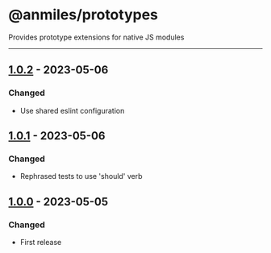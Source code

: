 # @anmiles/prototypes

Provides prototype extensions for native JS modules

----

## [1.0.2](../../tags/v1.0.2) - 2023-05-06
### Changed
- Use shared eslint configuration

## [1.0.1](../../tags/v1.0.1) - 2023-05-06
### Changed
- Rephrased tests to use 'should' verb

## [1.0.0](../../tags/v1.0.0) - 2023-05-05
### Changed
- First release
